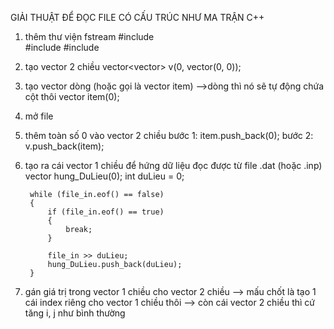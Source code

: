 GIẢI THUẬT ĐỂ ĐỌC FILE CÓ CẤU TRÚC NHƯ MA TRẬN C++

1. thêm thư viện fstream
  #include <iostream> <br>
  #include <fstream>
  #include <vector>
  
2. tạo vector 2 chiều
  vector<vector<int>> v(0, vector<int>(0, 0));

3. tạo vector dòng (hoặc gọi là vector item)
-->dòng thì nó sẽ tự động chứa cột thôi
  vector<int> item(0);
 
4. mở file
  
5. thêm toàn số 0 vào vector 2 chiều
    bước 1: item.push_back(0);
    bước 2: v.push_back(item);
 
6. tạo ra cái vector 1 chiều để hứng dữ liệu đọc được từ file .dat (hoặc .inp)  
    vector<int> hung_DuLieu(0);
        int duLieu = 0;
        
        while (file_in.eof() == false)
        {
            if (file_in.eof() == true)
            {
                break;
            }
            
            file_in >> duLieu;
            hung_DuLieu.push_back(duLieu);
        }
  
7. gán giá trị trong vector 1 chiều cho vector 2 chiều
    --> mấu chốt là tạo 1 cái index riêng cho vector 1 chiều thôi
    --> còn cái vector 2 chiều thì cứ tăng i, j như bình thường
  
